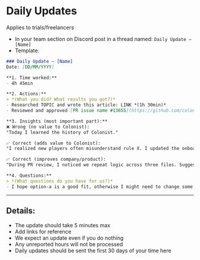# Daily Updates

Applies to trials/freelancers
* In your team section on Discord post in a thread named: `Daily Update – [Name]` 
* Template:

```md
### Daily Update – [Name]
Date: [DD/MM/YYYY]

**1. Time worked:**
- 4h 45min

**2. Actions:**
> *(What you did? What results you got?)*
- Researched TOPIC and wrote this article: LINK *(1h 30min)*
- Reviewed and approved [PR issue name #13655](https://github.com/colonistio/katan/pull/13655) *(45min)*

**3. Insights (most important part):**
❌ Wrong (no value to Colonist):  
"Today I learned the history of Colonist."  

✅ Correct (adds value to Colonist):  
"I realized new players often misunderstand rule X. I updated the onboarding tooltip so future players won’t face this problem."  

✅ Correct (improves company/product):  
"During PR review, I noticed we repeat logic across three files. Suggested a shared function to reduce future bugs." 

**4. Questions:**
> *(What questions do you have for us?)*
- I hope option-a is a good fit, otherwise I might need to change some parts
```
---

## Details:
* The update should take 5 minutes max
* Add links for reference
* We expect an update even if you do nothing
* Any unreported hours will not be processed
* Daily updates should be sent the first 30 days of your time here
